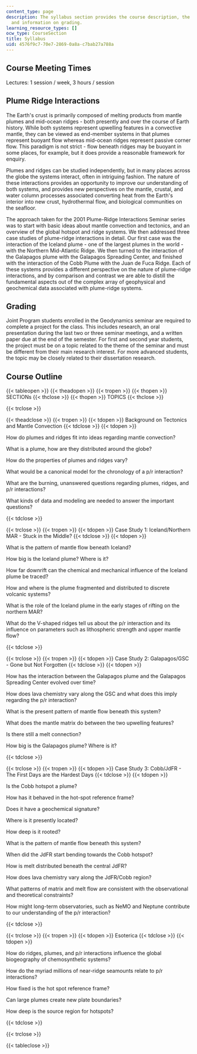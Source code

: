 ```yaml
---
content_type: page
description: The syllabus section provides the course description, the course outline,
  and information on grading.
learning_resource_types: []
ocw_type: CourseSection
title: Syllabus
uid: 4576f9c7-70e7-2869-0a8a-c7bab27a788a
---
```


Course Meeting Times
--------------------

Lectures: 1 session / week, 3 hours / session

Plume Ridge Interactions
------------------------

The Earth's crust is primarily composed of melting products from mantle plumes and mid-ocean ridges - both presently and over the course of Earth history. While both systems represent upwelling features in a convective mantle, they can be viewed as end-member systems in that plumes represent buoyant flow whereas mid-ocean ridges represent passive corner flow. This paradigm is not strict - flow beneath ridges may be buoyant in some places, for example, but it does provide a reasonable framework for enquiry.

Plumes and ridges can be studied independently, but in many places across the globe the systems interact, often in intriguing fashion. The nature of these interactions provides an opportunity to improve our understanding of both systems, and provides new perspectives on the mantle, crustal, and water column processes associated converting heat from the Earth's interior into new crust, hydrothermal flow, and biological communities on the seafloor.

The approach taken for the 2001 Plume-Ridge Interactions Seminar series was to start with basic ideas about mantle convection and tectonics, and an overview of the global hotspot and ridge systems. We then addressed three case studies of plume-ridge interactions in detail. Our first case was the interaction of the Iceland plume - one of the largest plumes in the world - with the Northern Mid-Atlantic Ridge. We then turned to the interaction of the Galapagos plume with the Galapagos Spreading Center, and finished with the interaction of the Cobb Plume with the Juan de Fuca Ridge. Each of these systems provides a different perspective on the nature of plume-ridge interactions, and by comparison and contrast we are able to distill the fundamental aspects out of the complex array of geophysical and geochemical data associated with plume-ridge systems.

Grading
-------

Joint Program students enrolled in the Geodynamics seminar are required to complete a project for the class. This includes research, an oral presentation during the last two or three seminar meetings, and a written paper due at the end of the semester. For first and second year students, the project must be on a topic related to the theme of the seminar and must be different from their main research interest. For more advanced students, the topic may be closely related to their dissertation research.

Course Outline
--------------

{{< tableopen >}}
{{< theadopen >}}
{{< tropen >}}
{{< thopen >}}
SECTIONs
{{< thclose >}}
{{< thopen >}}
TOPICS
{{< thclose >}}

{{< trclose >}}

{{< theadclose >}}
{{< tropen >}}
{{< tdopen >}}
Background on Tectonics and Mantle Convection
{{< tdclose >}}
{{< tdopen >}}


How do plumes and ridges fit into ideas regarding mantle convection?

What is a plume, how are they distributed around the globe?

How do the properties of plumes and ridges vary?

What would be a canonical model for the chronology of a p/r interaction?

What are the burning, unanswered questions regarding plumes, ridges, and p/r interactions?

What kinds of data and modeling are needed to answer the important questions?


{{< tdclose >}}

{{< trclose >}}
{{< tropen >}}
{{< tdopen >}}
Case Study 1: Iceland/Northern MAR - Stuck in the Middle?
{{< tdclose >}}
{{< tdopen >}}


What is the pattern of mantle flow beneath Iceland?

How big is the Iceland plume? Where is it?

How far downrift can the chemical and mechanical influence of the Iceland plume be traced?

How and where is the plume fragmented and distributed to discrete volcanic systems?

What is the role of the Iceland plume in the early stages of rifting on the northern MAR?

What do the V-shaped ridges tell us about the p/r interaction and its influence on parameters such as lithospheric strength and upper mantle flow?


{{< tdclose >}}

{{< trclose >}}
{{< tropen >}}
{{< tdopen >}}
Case Study 2: Galapagos/GSC - Gone but Not Forgotten
{{< tdclose >}}
{{< tdopen >}}


How has the interaction between the Galapagos plume and the Galapagos Spreading Center evolved over time?

How does lava chemistry vary along the GSC and what does this imply regarding the p/r interaction?

What is the present pattern of mantle flow beneath this system?

What does the mantle matrix do between the two upwelling features?

Is there still a melt connection?

How big is the Galapagos plume? Where is it?


{{< tdclose >}}

{{< trclose >}}
{{< tropen >}}
{{< tdopen >}}
Case Study 3: Cobb/JdFR - The First Days are the Hardest Days
{{< tdclose >}}
{{< tdopen >}}


Is the Cobb hotspot a plume?

How has it behaved in the hot-spot reference frame?

Does it have a geochemical signature?

Where is it presently located?

How deep is it rooted?

What is the pattern of mantle flow beneath this system?

When did the JdFR start bending towards the Cobb hotspot?

How is melt distributed beneath the central JdFR?

How does lava chemistry vary along the JdFR/Cobb region?

What patterns of matrix and melt flow are consistent with the observational and theoretical constraints?

How might long-term observatories, such as NeMO and Neptune contribute to our understanding of the p/r interaction?


{{< tdclose >}}

{{< trclose >}}
{{< tropen >}}
{{< tdopen >}}
Esoterica
{{< tdclose >}}
{{< tdopen >}}


How do ridges, plumes, and p/r interactions influence the global biogeography of chemosynthetic systems?

How do the myriad millions of near-ridge seamounts relate to p/r interactions?

How fixed is the hot spot reference frame?

Can large plumes create new plate boundaries?

How deep is the source region for hotspots?


{{< tdclose >}}

{{< trclose >}}

{{< tableclose >}}